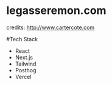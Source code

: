 # legasseremon.com
credits: http://www.cartercote.com

#Tech Stack
* React
* Next.js
* Tailwind
* Posthog
* Vercel

